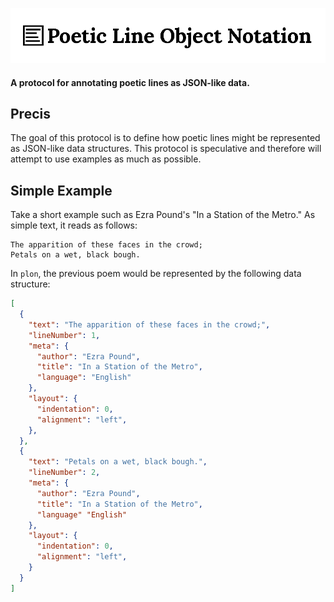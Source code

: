 ![plon](https://raw.githubusercontent.com/jsumnersmith/poetic-line-object-notation/master/plon.png 'plon Logo')
#### A protocol for annotating poetic lines as JSON-like data.

## Precis
The goal of this protocol is to define how poetic lines might be represented as JSON-like data structures. This protocol is speculative and therefore will attempt to use examples as much as possible.

## Simple Example
Take a short example such as Ezra Pound's "In a Station of the Metro." As simple text, it reads as follows:
```text
The apparition of these faces in the crowd;
Petals on a wet, black bough.
```
In `plon`, the previous poem would be represented by the following data structure:
```json
[
  {
    "text": "The apparition of these faces in the crowd;",
    "lineNumber": 1,
    "meta": {
      "author": "Ezra Pound",
      "title": "In a Station of the Metro",
      "language": "English"
    },
    "layout": {
      "indentation": 0,
      "alignment": "left",
    },
  },
  {
    "text": "Petals on a wet, black bough.",
    "lineNumber": 2,
    "meta": {
      "author": "Ezra Pound",
      "title": "In a Station of the Metro",
      "language" "English"
    },
    "layout": {
      "indentation": 0,
      "alignment": "left",
    }
  }
]
```
